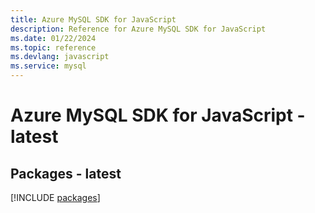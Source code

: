 ```yaml
---
title: Azure MySQL SDK for JavaScript
description: Reference for Azure MySQL SDK for JavaScript
ms.date: 01/22/2024
ms.topic: reference
ms.devlang: javascript
ms.service: mysql
---
```

# Azure MySQL SDK for JavaScript - latest
## Packages - latest
[!INCLUDE [packages](mysql-index.md)]